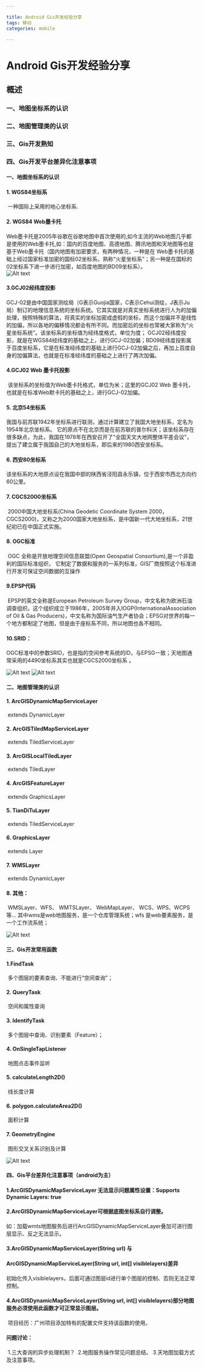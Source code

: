 ```yaml
---

title: Android Gis开发经验分享
tags: 移动
categories: mobile

---
```


# Android Gis开发经验分享

## 概述

### 一、地图坐标系的认识

### 二、地图管理类的认识

### 三、Gis开发熟知

### 四、Gis开发平台差异化注意事项

#### 一、地图坐标系的认识
#### 1. WGS84坐标系      
​          一种国际上采用的地心坐标系.  
#### 2.    WGS84 Web墨卡托
​        Web墨卡托是2005年谷歌在谷歌地图中首次使用的,如今主流的Web地图几乎都是使用的Web墨卡托,如：国内的百度地图、高德地图、腾讯地图和天地图等也是基于Web墨卡托（国内地图有加密要求，有两种情况，一种是在 Web墨卡托的基础上经过国家标准加密的国标02坐标系，熟称“火星坐标系”；另一种是在国标的02坐标系下进一步进行加密，如百度地图的BD09坐标系）。
​        
![Alt text](./1537617255888.png)

#### 3.GCJ02经纬度投影
​        GCJ-02是由中国国家测绘局（G表示Guojia国家，C表示Cehui测绘，J表示Ju局）制订的地理信息系统的坐标系统。它其实就是对真实坐标系统进行人为的加偏处理，按照特殊的算法，将真实的坐标加密成虚假的坐标，而这个加偏并不是线性的加偏，所以各地的偏移情况都会有所不同。而加密后的坐标也常被大家称为“火星坐标系统”。
​        该坐标系的坐标值为经纬度格式，单位为度； GCJ02经纬度投影，就是在WGS84经纬度的基础之上，进行GCJ-02加偏；BD09经纬度投影属于百度坐标系，它是在标准经纬度的基础上进行GCJ-02加偏之后，再加上百度自身的加偏算法，也就是在标准经纬度的基础之上进行了两次加偏。
#### 4.GCJ02 Web 墨卡托投影
​       该坐标系的坐标值为Web墨卡托格式，单位为米；这里的GCJ02 Web 墨卡托，也就是在标准Web默卡托的基础之上，进行GCJ-02加偏。

#### 5. 北京54坐标系
​    我国与前苏联1942年坐标系进行联测，通过计算建立了我国大地坐标系，定名为1954年北京坐标系。
它的原点不在北京而是在前苏联的普尔科沃；该坐标系存在很多缺点，为此，我国在1978年在西安召开了"全国天文大地网整体平差会议"，提出了建立属于我国自己的大地坐标系，即后来的1980西安坐标系。
#### 6. 西安80坐标系
​     该坐标系的大地原点设在我国中部的陕西省泾阳县永乐镇，位于西安市西北方向约60公里。
#### 7. CGCS2000坐标系
​     2000中国大地坐标系(China Geodetic Coordinate System 2000，CGCS2000)，又称之为2000国家大地坐标系，是中国新一代大地坐标系，21世纪初已在中国正式实施。
#### 8.   OGC标准
​      OGC 全称是开放地理空间信息联盟(Open Geospatial Consortium),是一个非盈利的国际标准组织，
它制定了数据和服务的一系列标准，GIS厂商按照这个标准进行开发可保证空间数据的互操作

#### 9.EPSP代码
​      EPSP的英文全称是European Petroleum Survey Group，中文名称为欧洲石油调查组织。这个组织成立于1986年，2005年并入IOGP(InternationalAssociation of Oil & Gas Producers)，中文名称为国际油气生产者协会；EPSG对世界的每一个地方都制定了地图，但是由于座标系不同，所以地图也各不相同。
#### 10.SRID：
​	OGC标准中的参数SRID，也是指的空间参考系统的ID，与EPSG一致；天地图通常采用的4490坐标系其实也就是CGCS2000坐标系 。

![Alt text](./1537617532745.png)        ![Alt text](./1537617542175.png)
#### 二、地图管理类的认识
#### 1. ArcGISDynamicMapServiceLayer
​                 extends DynamicLayer
#### 2. ArcGISTiledMapServiceLayer
​                 extends TiledServiceLayer
#### 3. ArcGISLocalTiledLayer
​                 extends TiledLayer
#### 4. ArcGISFeatureLayer
​                extends GraphicsLayer
#### 5. TianDiTuLayer 
​                extends TiledServiceLayer
#### 6. GraphicsLayer
​                extends Layer
#### 7. WMSLayer
​               extends DynamicLayer
#### 8. 其他：
​    WMSLayer、WFS、 WMTSLayer、 WebMapLayer、 WCS、WPS、WCPS等…
​    其中wms是web地图服务，是一个仓库管理系统；wfs 是web要素服务，是一个工作流系统；

![Alt text](./1537617719351.png)
#### 三、Gis开发常用函数
#### 1.FindTask
​     	多个图层的要素查询、不能进行“空间查询”；
#### 2. QueryTask
​        空间和属性查询
#### 3. IdentifyTask
​       多个图层中查询、识别要素（Feature）；
#### 4. OnSingleTapListener
​	地图点击事件监听
#### 5. calculateLength2D()
​         线长度计算
#### 6. polygon.calculateArea2D()
​         面积计算
#### 7. GeometryEngine
​      图形交叉关系识别及计算

![Alt text](./1537617809657.png)

#### 四、Gis平台差异化注意事项（android为主）

#### 1.ArcGISDynamicMapServiceLayer   无法显示问题属性设置：Supports Dynamic Layers: true

#### 2.ArcGISDynamicMapServiceLayer可根据底图坐标系自行调整。
​      如：加载wmts地图服务后进行ArcGISDynamicMapServiceLayer叠加可进行图层显示、反之无法显示。

#### 3.ArcGISDynamicMapServiceLayer(String url) 与
#### ArcGISDynamicMapServiceLayer(String url, int[] visiblelayers)差异
​     初始化传入visiblelayers，后面可通过图层id进行单个图层的控制、否则无法正常控制。
​     
#### 4.ArcGISDynamicMapServiceLayer(String url, int[] visiblelayers)部分地图服务必须使用此函数才可正常显示图层。   
​     项目经历：广州项目添加特有的配置文件支持该函数的使用。
#### 问题讨论：
​         1.三大查询的异步处理机制？
​         2.地图服务操作常见问题总结。
​         3.天地图加载方式及注意事项。








​       




